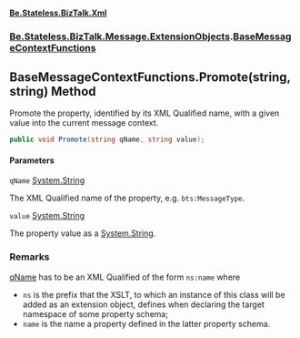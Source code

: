 #### [Be.Stateless.BizTalk.Xml](README.md 'README')
### [Be.Stateless.BizTalk.Message.ExtensionObjects](Be.Stateless.BizTalk.Message.ExtensionObjects.md 'Be.Stateless.BizTalk.Message.ExtensionObjects').[BaseMessageContextFunctions](BaseMessageContextFunctions.md 'Be.Stateless.BizTalk.Message.ExtensionObjects.BaseMessageContextFunctions')

## BaseMessageContextFunctions.Promote(string, string) Method

Promote the property, identified by its XML Qualified name, with a given value into the current message context.

```csharp
public void Promote(string qName, string value);
```
#### Parameters

<a name='Be.Stateless.BizTalk.Message.ExtensionObjects.BaseMessageContextFunctions.Promote(string,string).qName'></a>

`qName` [System.String](https://docs.microsoft.com/en-us/dotnet/api/System.String 'System.String')

The XML Qualified name of the property, e.g. `bts:MessageType`.

<a name='Be.Stateless.BizTalk.Message.ExtensionObjects.BaseMessageContextFunctions.Promote(string,string).value'></a>

`value` [System.String](https://docs.microsoft.com/en-us/dotnet/api/System.String 'System.String')

The property value as a [System.String](https://docs.microsoft.com/en-us/dotnet/api/System.String 'System.String').

### Remarks
[qName](BaseMessageContextFunctions.Promote(string,string).md#Be.Stateless.BizTalk.Message.ExtensionObjects.BaseMessageContextFunctions.Promote(string,string).qName 'Be.Stateless.BizTalk.Message.ExtensionObjects.BaseMessageContextFunctions.Promote(string, string).qName') has to be an XML Qualified of the form `ns:name` where
            
- `ns` is the prefix that the XSLT, to which an instance of this class will be added as an extension object,
              defines when declaring the target namespace of some property schema;
- `name` is the name a property defined in the latter property schema.